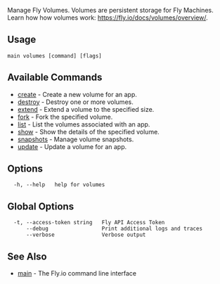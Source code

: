Manage Fly Volumes. Volumes are persistent storage for Fly Machines. Learn how how volumes work: https://fly.io/docs/volumes/overview/.

## Usage
~~~
main volumes [command] [flags]
~~~

## Available Commands
* [create](/docs/flyctl/main-volumes-create/)	 - Create a new volume for an app.
* [destroy](/docs/flyctl/main-volumes-destroy/)	 - Destroy one or more volumes.
* [extend](/docs/flyctl/main-volumes-extend/)	 - Extend a volume to the specified size.
* [fork](/docs/flyctl/main-volumes-fork/)	 - Fork the specified volume.
* [list](/docs/flyctl/main-volumes-list/)	 - List the volumes associated with an app.
* [show](/docs/flyctl/main-volumes-show/)	 - Show the details of the specified volume.
* [snapshots](/docs/flyctl/main-volumes-snapshots/)	 - Manage volume snapshots.
* [update](/docs/flyctl/main-volumes-update/)	 - Update a volume for an app.

## Options

~~~
  -h, --help   help for volumes
~~~

## Global Options

~~~
  -t, --access-token string   Fly API Access Token
      --debug                 Print additional logs and traces
      --verbose               Verbose output
~~~

## See Also

* [main](/docs/flyctl/main/)	 - The Fly.io command line interface

